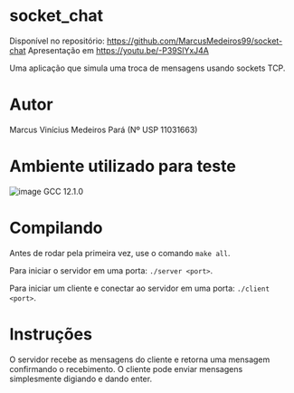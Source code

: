 # socket_chat
Disponível no repositório: https://github.com/MarcusMedeiros99/socket-chat
Apresentação em https://youtu.be/-P39SlYxJ4A

Uma aplicação que simula uma troca de mensagens usando sockets TCP.

# Autor

Marcus Vinícius Medeiros Pará (Nº USP 11031663) 

# Ambiente utilizado para teste
![image](https://user-images.githubusercontent.com/39343824/172079558-127ac5f9-c73d-41c2-a5a8-bfc93935ab35.png)
GCC 12.1.0

# Compilando
Antes de rodar pela primeira vez, use o comando ``make all``.

Para iniciar o servidor em uma porta: ``./server <port>``.

Para iniciar um cliente e conectar ao servidor em uma porta: ``./client <port>``.

# Instruções
O servidor recebe as mensagens do cliente e retorna uma mensagem confirmando o recebimento. O cliente pode enviar mensagens simplesmente digiando e dando enter.
